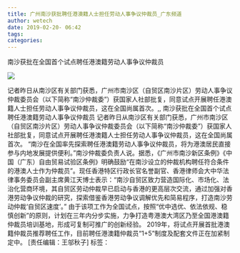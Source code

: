 ```yaml
---
title: 广州南沙获批聘任港澳籍人士担任劳动人事争议仲裁员_广东频道
author: wetech
date: 2019-02-20- 06:42
tags: 
categories: 
---
```

南沙获批在全国首个试点聘任港澳籍劳动人事争议仲裁员
<!-- more -->
                
<img align="center" border="0" src="http://p2.ifengimg.com/a/2016/0810/204c433878d5cf9size1_w16_h16.png" />
                
            
记者昨日从南沙区有关部门获悉，广州市南沙区（自贸区南沙片区）劳动人事争议仲裁委员会（以下简称“南沙仲裁委”）获国家人社部批复，同意试点开展聘任港澳籍人士担任劳动人事争议仲裁员，这在全国尚属首次。,,
南沙获批在全国首个试点聘任港澳籍劳动人事争议仲裁员
记者昨日从南沙区有关部门获悉，广州市南沙区（自贸区南沙片区）劳动人事争议仲裁委员会（以下简称“南沙仲裁委”）获国家人社部批复，同意试点开展聘任港澳籍人士担任劳动人事争议仲裁员，这在全国尚属首次。
“南沙在全国率先探索聘任港澳籍劳动人事争议仲裁员，将为港澳居民直接参与内地发展提供便利。”南沙仲裁委负责人说。据悉，《广州市南沙新区条例》《中国（广东）自由贸易试验区条例》明确鼓励“在南沙设立的仲裁机构聘任符合条件的港澳人士作为仲裁员”。现任香港特区行政长官名誉副官、香港律师会大中华法律事务委员会副主席黄江天博士表示：“南沙自贸区致力营造国际化、市场化、法治化营商环境，其自贸区劳动仲裁早已启动与香港的更高层次交流，通过加强对香港劳动争议仲裁的研究，探索借鉴香港劳动争议调解优先和简易程序，打造南沙劳动仲裁‘自贸区速度’。”
由于该项工作为全国试点，按照“优中选优、依法依规、稳慎创新”的原则，计划在三年内分步实施，力争打造粤港澳大湾区乃至全国港澳籍仲裁员培训基地，形成可复制可推广的创新经验。
2019年，将试点开展首批港澳籍仲裁员推荐聘任工作，目前聘任港澳籍仲裁员“1+5”制度及配套文件正在加紧制定中。
[责任编辑：王邬秋子]
标签：
 
 
 
             
